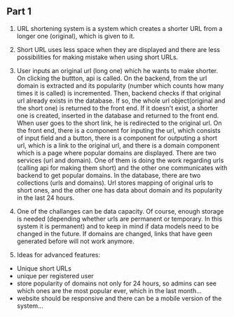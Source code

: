 ## Part 1

1. URL shortening system is a system which creates a shorter URL from a longer one (original), which is given to it.

2. Short URL uses less space when they are displayed and there are less possibilities for making mistake when using short URLs.

3. User inputs an original url (long one) which he wants to make shorter. On clicking the buttton, api is called. On the backend, from the url domain is extracted and its popularity (number which counts how many times it is called) is incremented. Then, backend checks if that original url already exists in the database. If so, the whole url object(original and the short one) is returned to the front end. If it doesn't exist, a shorter one is created, inserted in the database and returned to the front end. When user goes to the short link, he is redirected to the original url.
   On the front end, there is a component for inputing the url, which consists of input field and a button, there is a component for outputing a short url, which is a link to the original url, and there is a domain component which is a page where popular domains are displayed. There are two services (url and domain). One of them is doing the work regarding urls (calling api for making them short) and the other one communicates with backend to get popular domains.
   In the database, there are two collections (urls and domains). Url stores mapping of original urls to short ones, and the other one has data about domain and its popularity in the last 24 hours.

4. One of the challanges can be data capacity. Of course, enough storage is needed (depending whether urls are permanent or temporary. In this system it is permanent) and to keep in mind if data models need to be changed in the future.
   If domains are changed, links that have geen generated before will not work anymore.

5. Ideas for advanced features:

- Unique short URLs
- unique per registered user
- store popularity of domains not only for 24 hours, so admins can see which ones are the most popular ever, which in the last month...
- website should be responsive and there can be a mobile version of the system...
